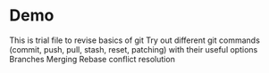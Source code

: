 # Demo
This is trial file
to revise basics of git
Try out different git commands (commit, push, pull, stash, reset, patching) with their useful options
Branches
Merging
Rebase
conflict resolution

